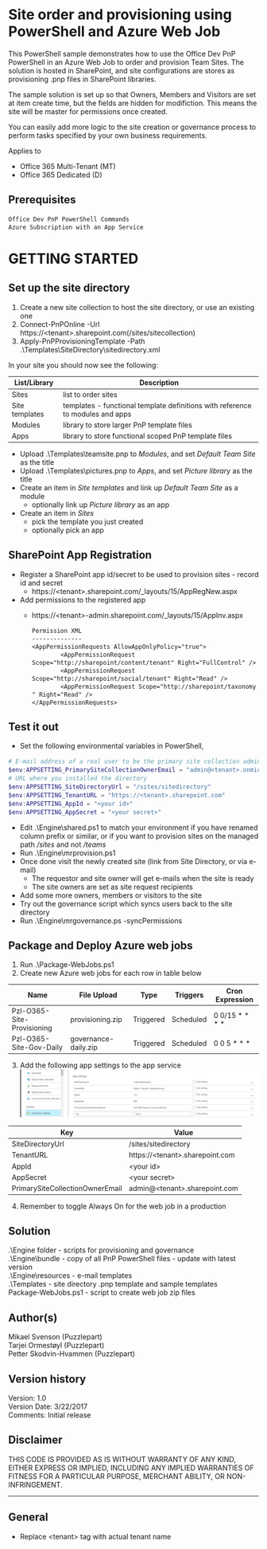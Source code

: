 # Site order and provisioning using PowerShell and Azure Web Job

This PowerShell sample demonstrates how to use the Office Dev PnP PowerShell in an Azure Web Job
to order and provision Team Sites. The solution is hosted in SharePoint, and site configurations
are stores as provisioning .pnp files in SharePoint libraries.

The sample solution is set up so that Owners, Members and Visitors are set at item create time, but the fields are hidden for modifiction. This means the site will be master for permissions once created.

You can easily add more logic to the site creation or governance process to perform tasks specified by your own business requirements.


Applies to


- Office 365 Multi-Tenant (MT)
- Office 365 Dedicated (D)

## Prerequisites ##
	Office Dev PnP PowerShell Commands
	Azure Subscription with an App Service

# GETTING STARTED ##

## Set up the site directory

1. Create a new site collection to host the site directory, or use an existing one
2. Connect-PnPOnline -Url https://&lt;tenant&gt;.sharepoint.com(/sites/sitecollection)
3. Apply-PnPProvisioningTemplate -Path .\Templates\SiteDirectory\sitedirectory.xml

In your site you should now see the following:

List/Library | Description
--- | ---
Sites | list to order sites
Site templates | templates - functional template definitions with reference to modules and apps
Modules | library to store larger PnP template files
Apps |library to store functional scoped PnP template files

* Upload .\Templates\teamsite.pnp to *Modules*, and set *Default Team Site* as the title
* Upload .\Templates\pictures.pnp to *Apps*, and set *Picture library* as the title
* Create an item in *Site templates* and link up *Default Team Site* as a module
  * optionally link up *Picture library* as an app
* Create an item in *Sites*
  * pick the template you just created
  * optionally pick an app

## SharePoint App Registration

* Register a SharePoint app id/secret to be used to provision sites - record id and secret
  * https://&lt;tenant&gt;.sharepoint.com/_layouts/15/AppRegNew.aspx
* Add permissions to the registered app
  * https://&lt;tenant&gt;-admin.sharepoint.com/_layouts/15/AppInv.aspx

        Permission XML
        --------------
        <AppPermissionRequests AllowAppOnlyPolicy="true">
                <AppPermissionRequest Scope="http://sharepoint/content/tenant" Right="FullControl" />
                <AppPermissionRequest Scope="http://sharepoint/social/tenant" Right="Read" />
                <AppPermissionRequest Scope="http://sharepoint/taxonomy " Right="Read" />
        </AppPermissionRequests>

## Test it out

* Set the following environmental variables in PowerShell, 

```powershell
# E-mail address of a real user to be the primary site collection administrator
$env:APPSETTING_PrimarySiteCollectionOwnerEmail = "admin@<tenant>.onmicrosoft.com" 
# URL where you installed the directory
$env:APPSETTING_SiteDirectoryUrl = "/sites/sitedirectory"
$env:APPSETTING_TenantURL = "https://<tenant>.sharepoint.com"
$env:APPSETTING_AppId = "<your id>"
$env:APPSETTING_AppSecret = "<your secret>"
```

* Edit .\Engine\shared.ps1 to match your environment if you have renamed column prefix or similar, or if you want to provision sites on the managed path */sites* and not */teams*
* Run .\Engine\mrprovision.ps1
* Once done visit the newly created site (link from Site Directory, or via e-mail)
	* The requestor and site owner will get e-mails when the site is ready
	* The site owners are set as site request recipients
* Add some more owners, members or visitors to the site
* Try out the governance script which syncs users back to the site directory
* Run .\Engine\mrgovernance.ps -syncPermissions

## Package and Deploy Azure web jobs

1. Run .\Package-WebJobs.ps1
2. Create new Azure web jobs for each row in table below

| Name                        | File Upload            | Type      | Triggers  | Cron Expression |
--------------------------- | ---------------------- | --------- | --------- | ---------------  |
| Pzl-O365-Site-Provisioning | provisioning.zip       | Triggered | Scheduled | 0 0/15 * * * *  |
| Pzl-O365-Site-Gov-Daily    | governance-daily.zip   | Triggered | Scheduled | 0 0 5 * * *     |

3. Add the following app settings to the app service
![app settings](azure-webjob.png)

Key | Value
--- | ---
SiteDirectoryUrl | /sites/sitedirectory
TenantURL | https://&lt;tenant&gt;.sharepoint.com
AppId | &lt;your id&gt;
AppSecret | &lt;your secret&gt;
PrimarySiteCollectionOwnerEmail | admin@&lt;tenant&gt;.sharepoint.com

4. Remember to toggle Always On for the web job in a production

## Solution
.\Engine folder - scripts for provisioning and governance</br>
.\Engine\bundle - copy of all PnP PowerShell files - update with latest version</br>
.\Engine\resources - e-mail templates</br>
.\Templates - site directory .pnp template and sample templates</br>
Package-WebJobs.ps1 - script to create web job zip files</br>

## Author(s)
Mikael Svenson (Puzzlepart)</br>
Tarjei Ormestøyl (Puzzlepart)</br>
Petter Skodvin-Hvammen (Puzzlepart)</br>

## Version history ##
Version:	1.0	</br>
Version	Date:  3/22/2017<br>
Comments:		Initial release</br>


## **Disclaimer** 
THIS CODE IS PROVIDED AS IS WITHOUT WARRANTY OF ANY KIND, EITHER EXPRESS OR IMPLIED, INCLUDING ANY IMPLIED WARRANTIES OF FITNESS FOR A PARTICULAR PURPOSE, MERCHANT ABILITY, OR NON-INFRINGEMENT.
________________________________________
## General ##
- Replace &lt;tenant&gt; tag with actual tenant name



